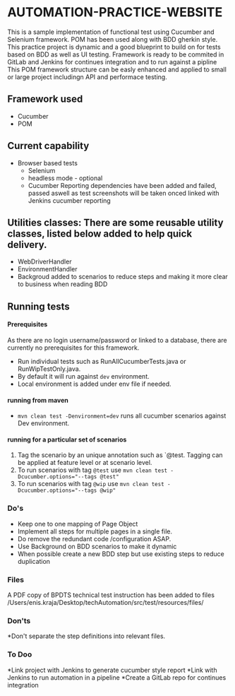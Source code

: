 # AUTOMATION-PRACTICE-WEBSITE
This is a sample implementation of functional test using Cucumber and Selenium framework.
POM has been used along with BDD gherkin style.
This practice project is dynamic and a good blueprint to build on for tests based on BDD as well as UI testing.
Framework is ready to be commited in GitLab and Jenkins for continues integration and to run against a pipline
This POM framework structure can be easly enhanced and applied to small or large project includingn API and performace testing.

## Framework used
* Cucumber
* POM

## Current capability
* Browser based tests
  * Selenium
  * headless mode - optional
  * Cucumber Reporting dependencies have been added and failed, passed aswell as test screenshots will be taken onced linked with Jenkins cucumber reporting

## Utilities classes: There are some reusable utility classes, listed below added to help quick delivery.
  * WebDriverHandler
  * EnvironmentHandler
  * Backgroud added to scenarios to reduce steps and making it more clear to business when reading BDD
 
## Running tests
#### Prerequisites
As there are no login username/password or linked to a database, there are currently no prerequisites for this framework.

* Run individual tests such as RunAllCucumberTests.java or RunWipTestOnly.java.
* By default it will run against `dev` environment. 
* Local environment is added under env file if needed.

#### running from maven
* `mvn clean test -Denvironment=dev` runs all cucumber scenarios against Dev environment.

#### running for a particular set of scenarios
1. Tag the scenario by an unique annotation such as `@test. Tagging can be applied at feature level or at scenario level.
2. To run scenarios with tag `@test` use `mvn clean test -Dcucumber.options="--tags @test"`
3. To run scenarios with tag `@wip` use `mvn clean test -Dcucumber.options="--tags @wip"`

### Do's
* Keep one to one mapping of Page Object
* Implement all steps for multiple pages in a single file.
* Do remove the redundant code /configuration ASAP.
* Use Background on BDD scenarios to make it dynamic
* When possible create a new BDD step but use existing steps to reduce duplication

### Files
A PDF copy of BPDTS technical test instruction has been added to files /Users/enis.kraja/Desktop/techAutomation/src/test/resources/files/

### Don'ts
*Don't separate the step definitions into relevant files.

### To Doo
*Link project with Jenkins to generate cucumber style report
*Link with Jenkins to run automation in a pipeline
*Create a GitLab repo for continues integration
